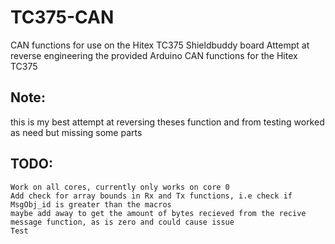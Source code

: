 # TC375-CAN
CAN functions for use on the Hitex TC375 Shieldbuddy board
Attempt at reverse engineering the provided Arduino CAN functions for the Hitex TC375

## Note: 
this is my best attempt at reversing theses function and from testing worked as need but missing some parts

## TODO:
    Work on all cores, currently only works on core 0
    Add check for array bounds in Rx and Tx functions, i.e check if MsgObj_id is greater than the macros
    maybe add away to get the amount of bytes recieved from the recive message function, as is zero and could cause issue
    Test


